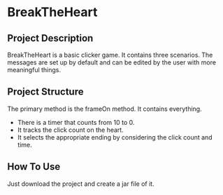 # BreakTheHeart
## Project Description
BreakTheHeart is a basic clicker game. It contains three scenarios. The messages are set up by default and can be edited by the user with more meaningful things.
## Project Structure
The primary method is the frameOn method. It contains everything. 
- There is a timer that counts from 10 to 0.
- It tracks the click count on the heart.
- It selects the appropriate ending by considering the click count and time.
## How To Use
Just download the project and create a jar file of it.

